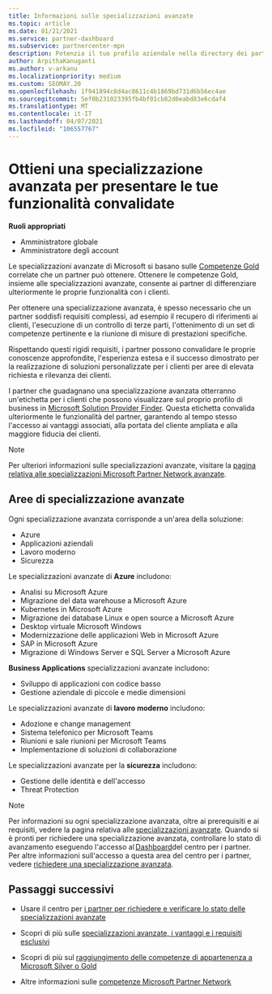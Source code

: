 ```yaml
---
title: Informazioni sulle specializzazioni avanzate
ms.topic: article
ms.date: 01/21/2021
ms.service: partner-dashboard
ms.subservice: partnercenter-mpn
description: Potenzia il tuo profilo aziendale nella directory dei partner Microsoft. Scopri le specializzazioni avanzate che puoi ottenere con le tue competenze in oro e argento esistenti.
author: ArpithaKanuganti
ms.author: v-arkanu
ms.localizationpriority: medium
ms.custom: SEOMAY.20
ms.openlocfilehash: 1f941894c8d4ac8611c4b1869bd731d6b56ec4ae
ms.sourcegitcommit: 5ef0b231023395fb4bf01cb82d0eabd83e6cdaf4
ms.translationtype: MT
ms.contentlocale: it-IT
ms.lasthandoff: 04/07/2021
ms.locfileid: "106557767"
---
```

# <a name="earn-an-advanced-specialization-to-showcase-your-validated-capabilities"></a>Ottieni una specializzazione avanzata per presentare le tue funzionalità convalidate

**Ruoli appropriati**

- Amministratore globale
- Amministratore degli account

Le specializzazioni avanzate di Microsoft si basano sulle [Competenze Gold](learn-about-competencies.md) correlate che un partner può ottenere. Ottenere le competenze Gold, insieme alle specializzazioni avanzate, consente ai partner di differenziare ulteriormente le proprie funzionalità con i clienti.

Per ottenere una specializzazione avanzata, è spesso necessario che un partner soddisfi requisiti complessi, ad esempio il recupero di riferimenti ai clienti, l'esecuzione di un controllo di terze parti, l'ottenimento di un set di competenze pertinente e la riunione di misure di prestazioni specifiche.

Rispettando questi rigidi requisiti, i partner possono convalidare le proprie conoscenze approfondite, l'esperienza estesa e il successo dimostrato per la realizzazione di soluzioni personalizzate per i clienti per aree di elevata richiesta e rilevanza dei clienti.

I partner che guadagnano una specializzazione avanzata otterranno un'etichetta per i clienti che possono visualizzare sul proprio profilo di business in [Microsoft Solution Provider Finder](https://www.microsoft.com/solution-providers/home). Questa etichetta convalida ulteriormente le funzionalità del partner, garantendo al tempo stesso l'accesso ai vantaggi associati, alla portata del cliente ampliata e alla maggiore fiducia dei clienti.

> [!NOTE]
> Per ulteriori informazioni sulle specializzazioni avanzate, visitare la [pagina relativa alle specializzazioni Microsoft Partner Network avanzate](https://partner.microsoft.com/membership/advanced-specialization).

## <a name="advanced-specialization-areas"></a>Aree di specializzazione avanzate

Ogni specializzazione avanzata corrisponde a un'area della soluzione:

- Azure
- Applicazioni aziendali
- Lavoro moderno
- Sicurezza

Le specializzazioni avanzate di **Azure** includono:

- Analisi su Microsoft Azure
- Migrazione del data warehouse a Microsoft Azure
- Kubernetes in Microsoft Azure
- Migrazione dei database Linux e open source a Microsoft Azure
- Desktop virtuale Microsoft Windows
- Modernizzazione delle applicazioni Web in Microsoft Azure
- SAP in Microsoft Azure
- Migrazione di Windows Server e SQL Server a Microsoft Azure

**Business Applications** specializzazioni avanzate includono:

- Sviluppo di applicazioni con codice basso
- Gestione aziendale di piccole e medie dimensioni

Le specializzazioni avanzate di **lavoro moderno** includono:

- Adozione e change management
- Sistema telefonico per Microsoft Teams
- Riunioni e sale riunioni per Microsoft Teams
- Implementazione di soluzioni di collaborazione

Le specializzazioni avanzate per la **sicurezza** includono:

- Gestione delle identità e dell'accesso
- Threat Protection

> [!NOTE]
> Per informazioni su ogni specializzazione avanzata, oltre ai prerequisiti e ai requisiti, vedere la pagina relativa alle [specializzazioni avanzate](https://partner.microsoft.com/membership/advanced-specialization). Quando si è pronti per richiedere una specializzazione avanzata, controllare lo stato di avanzamento eseguendo l'accesso al [Dashboard](https://partner.microsoft.com/dashboard)del centro per i partner. Per altre informazioni sull'accesso a questa area del centro per i partner, vedere [richiedere una specializzazione avanzata](advanced-specializations-apply.md).

## <a name="next-steps"></a>Passaggi successivi

- Usare il centro per [i partner per richiedere e verificare lo stato delle specializzazioni avanzate](advanced-specializations-apply.md)

- Scopri di più sulle [specializzazioni avanzate, i vantaggi e i requisiti esclusivi](https://partner.microsoft.com/membership/advanced-specialization)

- Scopri di più sul [raggiungimento delle competenze di appartenenza a Microsoft Silver o Gold](learn-about-competencies.md)

- Altre informazioni sulle [competenze Microsoft Partner Network](https://partner.microsoft.com/membership/competencies)